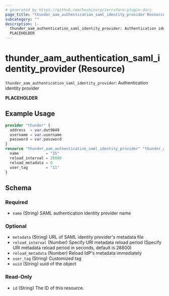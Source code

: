 ```yaml
---
# generated by https://github.com/hashicorp/terraform-plugin-docs
page_title: "thunder_aam_authentication_saml_identity_provider Resource - terraform-provider-thunder"
subcategory: ""
description: |-
  thunder_aam_authentication_saml_identity_provider: Authentication identity provider
  PLACEHOLDER
---
```


# thunder_aam_authentication_saml_identity_provider (Resource)

`thunder_aam_authentication_saml_identity_provider`: Authentication identity provider

__PLACEHOLDER__

## Example Usage

```terraform
provider "thunder" {
  address  = var.dut9049
  username = var.username
  password = var.password
}
resource "thunder_aam_authentication_saml_identity_provider" "thunder_aam_authentication_saml_identity_provider" {
  name            = "35"
  reload_interval = 28800
  reload_metadata = 0
  user_tag        = "11"
}
```

<!-- schema generated by tfplugindocs -->
## Schema

### Required

- `name` (String) SAML authentication identity provider name

### Optional

- `metadata` (String) URL of SAML identity provider's metadata file
- `reload_interval` (Number) Specify URI metadata reload period (Specify URI metadata reload period in seconds, default is 28800)
- `reload_metadata` (Number) Reload IdP's metadata immediately
- `user_tag` (String) Customized tag
- `uuid` (String) uuid of the object

### Read-Only

- `id` (String) The ID of this resource.


